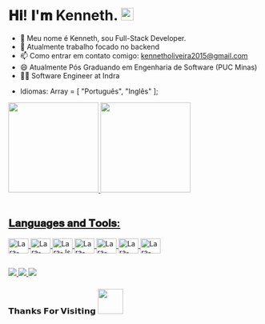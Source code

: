 <h1> 𝐇𝐢! 𝐈'𝐦 Kenneth. <img src = "https://media.giphy.com/media/IcJ6n6VJNjRNS/giphy.gif" width = "25"> </h1>

- 🔭 Meu nome é Kenneth, sou Full-Stack Developer.
- 🌱 Atualmente trabalho focado no backend
- 📫 Como entrar em contato comigo: kennetholiveira2015@gmail.com
- 😄 Atualmente Pós Graduando em Engenharia de Software (PUC Minas)
- :office_worker: Software Engineer at Indra

* Idiomas: Array <string> = [
    "Português",
    "Inglês"
  ];
  
<div>

  <a href="https://github.com/kenneth-de-oliveira">
  <img height = "180em" src = "https://github-readme-stats.vercel.app/api?username=kenneth-de-oliveira&show_icons=true&theme=dark&include_all_commits=true&count_private=true" />
  <img height = "180em" src = "https://github-readme-stats.vercel.app/api/top-langs/?username=kenneth-de-oliveira&layout=compact&langs_count=7&theme=dark" />
</div>
<div style = "display: inline_block"> <br>
    <h2> 𝐋𝐚𝐧𝐠𝐮𝐚𝐠𝐞𝐬 𝐚𝐧𝐝 𝐓𝐨𝐨𝐥𝐬: </h2>
  <img align = "center" alt = "Lara-HTML" height = "30" width = "40" src = "https://img.shields.io/badge/HTML5-E34F26?style=for-the-badge&logo = html5 & logoColor = white ">
  <img align = "center" alt = "Lara-CSS" height = "30" width = "40" src = "https://img.shields.io/badge/CSS3-1572B6?style=for-the-badge&logo = css3 & logoColor = white ">
  <img align = "center" alt = "Lara-Js" height = "30" width = "40" src = "https://img.shields.io/badge/JavaScript-323330?style=for-the-badge&logo = javascript & logoColor = F7DF1E ">
  <img align = "center" alt = "Lara-Angular" height = "30" width = "40" src = "https://img.shields.io/badge/Angular-DD0031?style=for-the-badge&logo=angular&logoColor=white">
  <img align = "center" alt = "Lara-Java" height = "30" width = "40" src = "https://img.shields.io/badge/Java-ED8B00?style=for-the-badge&logo=java&logoColor=white">
  <img align = "center" alt = "Lara-Spring" height = "30" width = "40" src = "https://img.shields.io/badge/Spring-6DB33F?style=for-the-badge&logo=spring&logoColor=white">
  <img align = "center" alt = "Lara-Git" height = "30" width = "40" src = "https://img.shields.io/badge/Git-F05032?style=for-the-badge&logo=git&logoColor=white">
</div>
  
  ##
 
<div> 
  <a href="https://www.instagram.com/_kennetholiv/" target="_blank"> <img src = "https://img.shields.io/badge/Instagram-E4405F?style=for-the-badge&logo=instagram&logoColor=white  "target =" _ blank "> </a>
  <a href = "mailto:kennetholiveira2015@gmail.com"> <img src = "https://img.shields.io/badge/-Gmail-%23333?style=for-the-badge&logo=gmail&logoColor=white "target =" _ blank "> </a>
 <a href="https://www.linkedin.com/in/kenneth-de-oliveira/" target="_blank"><img src="https://img.shields.io/badge/-LinkedIn-%230077B5?style=for-the-badge&logo=linkedin&logoColor=white" target="_blank"></a> 
 </div>
  
  <h3> 𝗧𝗵𝗮𝗻𝗸𝘀 𝗙𝗼𝗿 𝗩𝗶𝘀𝗶𝘁𝗶𝗻𝗴 <img height = "50" src = "https://media.giphy.com/media/pt0EKLDJmVvlS/giphy.gif"> </h3>
